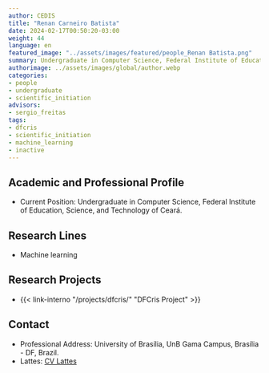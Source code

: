 ```yaml
---
author: CEDIS
title: "Renan Carneiro Batista"
date: 2024-02-17T00:50:20-03:00
weight: 44
language: en
featured_image: "../assets/images/featured/people_Renan Batista.png"
summary: Undergraduate in Computer Science, Federal Institute of Education, Science, and Technology of Ceará
authorimage: ../assets/images/global/author.webp
categories: 
- people
- undergraduate
- scientific_initiation
advisors:
- sergio_freitas
tags: 
- dfcris
- scientific_initiation
- machine_learning
- inactive
---
```

## Academic and Professional Profile
- Current Position: Undergraduate in Computer Science, Federal Institute of Education, Science, and Technology of Ceará.

## Research Lines
- Machine learning

## Research Projects
- {{< link-interno "/projects/dfcris/" "DFCris Project" >}}

## Contact
- Professional Address: University of Brasília, UnB Gama Campus, Brasília - DF, Brazil.
- Lattes: [CV Lattes](http://lattes.cnpq.br/0834465625018073)